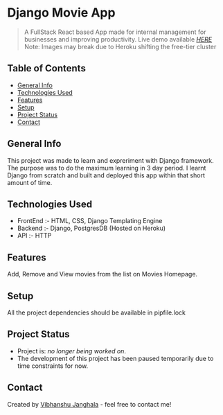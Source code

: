 
# Django Movie App
> A FullStack React based App made for internal management for businesses and improving productivity.
> Live demo available [_HERE_](https://radiant-falls-92179.herokuapp.com/)
> Note: Images may break due to Heroku shifting the free-tier cluster

## Table of Contents
* [General Info](#general-info)
* [Technologies Used](#technologies-used)
* [Features](#features)
* [Setup](#setup)
* [Project Status](#project-status)
* [Contact](#contact)


## General Info
This project was made to learn and expreriment with Django framework. The purpose was to do the maximum learning in 3 day period. I learnt Django from scratch and built and deployed this app within that short amount of time.


## Technologies Used
- FrontEnd :- HTML, CSS, Django Templating Engine
- Backend :- Django, PostgresDB (Hosted on Heroku)
- API :- HTTP


## Features
Add, Remove and View movies from the list on Movies Homepage.  

## Setup
All the project dependencies should be available in pipfile.lock


## Project Status
- Project is: _no longer being worked on_. 
- The development of this project has been paused temporarily due to time constraints for now.

## Contact
Created by [Vibhanshu Janghala](https://www.linkedin.com/in/vibhanshu-janghala-a83b311b6) - feel free to contact me!

